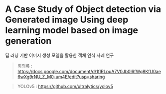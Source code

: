 # A Case Study of Object detection via Generated image Using deep learning model based on image generation

딥 러닝 기반 이미지 생성 모델을 활용한 객체 인식 사례 연구 

> 회의록 : https://docs.google.com/document/d/1fIRLpuA7V0Jb0l6fWg8KfU0ae6wXg9rNU_Z_M0-um4E/edit?usp=sharing

> YOLOv5 : https://github.com/ultralytics/yolov5

